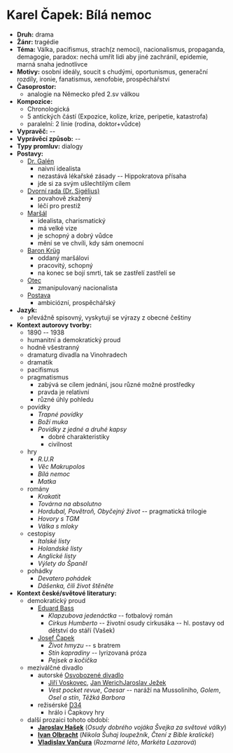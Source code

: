# Karel Čapek: Bílá nemoc
- __Druh:__ drama
- __Žánr:__ tragédie
- __Téma:__ Válka, pacifismus, strach(z nemoci), nacionalismus, propaganda, demagogie, paradox: nechá umřít lidi aby jiné zachránil, epidemie, marná snaha jednotlivce
- __Motivy:__ osobní ideály, soucit s chudými, oportunismus, generační rozdíly, ironie, fanatismus, xenofobie, prospěchářství
- __Časoprostor:__
  - analogie na Německo před 2.sv válkou
- __Kompozice:__
  - Chronologická
  - 5 antických částí (Expozice, kolize, krize, peripetie, katastrofa)
  - paralelní: 2 linie (rodina, doktor+vůdce)
- __Vypravěč:__ --
- __Vyprávěcí způsob:__ --
- __Typy promluv:__ dialogy
- __Postavy:__ 
  - <u>Dr. Galén</u>
    - naivní idealista
    - nezastává lékařské zásady -- Hippokratova přísaha
    - jde si za svým ušlechtilým cílem
  - <u>Dvorní rada (Dr. Sigélius)</u>
    - povahově zkažený
    - léčí pro prestiž
  - <u>Maršál</u>
    - idealista, charismatický
    - má velké vize
    - je schopný a dobrý vůdce
    - mění se ve chvíli, kdy sám onemocní
  - <u>Baron Krüg</u>
    - oddaný maršálovi
    - pracovitý, schopný
    - na konec se bojí smrti, tak se zastřelí zastřelí se
  - <u>Otec</u>
    - zmanipulovaný nacionalista
  - <u>Postava</u>
    - ambiciózní, prospěchářský
- __Jazyk:__
  - převážně spisovný, vyskytují se výrazy z obecné češtiny
- __Kontext autorovy tvorby:__
    - 1890 -- 1938
    - humanitní a demokratický proud
    - hodně všestranný
    - dramaturg divadla na Vinohradech
    - dramatik
    - pacifismus
    - pragmatismus
        - zabývá se cílem jednání, jsou různé možné prostředky
        - pravda je relativní
        - různé úhly pohledu
    - povídky
        - _Trapné povídky_
        - _Boží muka_
        - _Povídky z jedné a druhé kapsy_
            - dobré charakteristiky
            - civilnost
    - hry
        - _R.U.R_
        - _Věc Makrupolos_
        - _Bílá nemoc_
        - _Matka_
    - romány
        - *Krakatit*
        - *Továrna na absolutno*
        - *Hordubal, Povětroň, Obyčejný život* -- pragmatická trilogie
        - _Hovory s TGM_
        - _Válka s mloky_
    - cestopisy
        - _Italské listy_
        - _Holandské listy_
        - _Anglické listy_
        - _Výlety do Španěl_
    - pohádky
        - _Devatero pohádek_
        - _Dášenka, čili život štěněte_
- __Kontext české/světové literatury:__
	- demokratický proud
		- <u>Eduard Bass</u>
            - *Klapzubova jedenáctka* -- fotbalový román
            - *Cirkus Humberto* -- životní osudy cirkusáka -- hl. postavy od dětství do stáří (Vašek)
		- <u>Josef Čapek</u>
            - *Život hmyzu* -- s bratrem
            - *Stín kapradiny* -- lyrizovaná próza
            - _Pejsek a kočička_
	- meziválčné divadlo
		- autorské <u>Osvobozené divadlo</u>
			- <u>Jiří Voskovec</u>, <u>Jan Werich</u><u>Jaroslav Ježek</u>
			- _Vest pocket revue_, _Caesar_ -- naráží na Mussoliniho, _Golem_, _Osel a stín_, _Těžká  Barbora_
		- režisérské <u>D34</u>
			- hrálo i Čapkovy hry
	- další prozaici tohoto období:
		- __<u>Jaroslav Hašek</u>__  (_Osudy dobrého vojáka Švejka za světové války_)
		- __<u>Ivan Olbracht</u>__ (_Nikola Šuhaj loupežník_, _Čtení z Bible kralické_)
		- __<u>Vladislav Vančura</u>__ (_Rozmarné léto_, _Markéta Lazarová_)